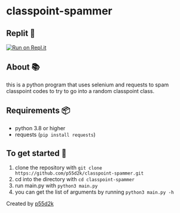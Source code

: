 # classpoint-spammer

## Replit 🚀

[![Run on Repl.it](https://repl.it/badge/github/p55d2k/classpoint-spammer)](https://repl.it/github/p55d2k/classpoint-spammer)

## About 📚

this is a python program that uses selenium and requests to spam classpoint codes to try to go into a random classpoint class.

## Requirements 📦

- python 3.8 or higher
- requests (`pip install requests`)

## To get started 🎉

1. clone the repository with `git clone https://github.com/p55d2k/classpoint-spammer.git`
2. cd into the directory with `cd classpoint-spammer`
3. run main.py with `python3 main.py`
4. you can get the list of arguments by running `python3 main.py -h`

Created by [p55d2k](https://github.com/p55d2k)
